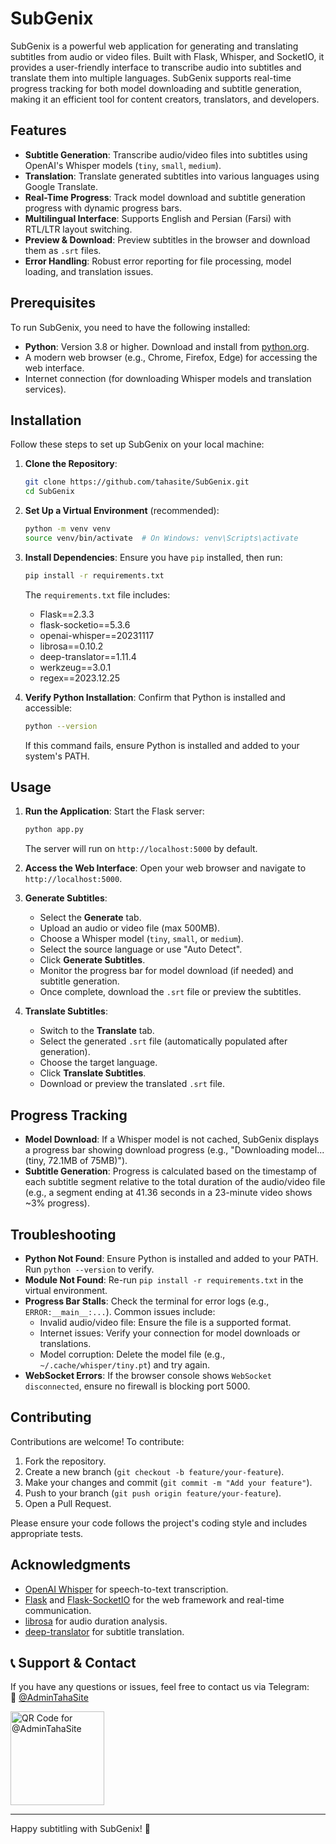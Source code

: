 # SubGenix

SubGenix is a powerful web application for generating and translating subtitles from audio or video files. Built with Flask, Whisper, and SocketIO, it provides a user-friendly interface to transcribe audio into subtitles and translate them into multiple languages. SubGenix supports real-time progress tracking for both model downloading and subtitle generation, making it an efficient tool for content creators, translators, and developers.

## Features

- **Subtitle Generation**: Transcribe audio/video files into subtitles using OpenAI's Whisper models (`tiny`, `small`, `medium`).
- **Translation**: Translate generated subtitles into various languages using Google Translate.
- **Real-Time Progress**: Track model download and subtitle generation progress with dynamic progress bars.
- **Multilingual Interface**: Supports English and Persian (Farsi) with RTL/LTR layout switching.
- **Preview & Download**: Preview subtitles in the browser and download them as `.srt` files.
- **Error Handling**: Robust error reporting for file processing, model loading, and translation issues.

## Prerequisites

To run SubGenix, you need to have the following installed:

- **Python**: Version 3.8 or higher. Download and install from [python.org](https://www.python.org/downloads/).
- A modern web browser (e.g., Chrome, Firefox, Edge) for accessing the web interface.
- Internet connection (for downloading Whisper models and translation services).

## Installation

Follow these steps to set up SubGenix on your local machine:

1. **Clone the Repository**:
   ```bash
   git clone https://github.com/tahasite/SubGenix.git
   cd SubGenix
   ```

2. **Set Up a Virtual Environment** (recommended):
   ```bash
   python -m venv venv
   source venv/bin/activate  # On Windows: venv\Scripts\activate
   ```

3. **Install Dependencies**:
   Ensure you have `pip` installed, then run:
   ```bash
   pip install -r requirements.txt
   ```
   The `requirements.txt` file includes:
   - Flask==2.3.3
   - flask-socketio==5.3.6
   - openai-whisper==20231117
   - librosa==0.10.2
   - deep-translator==1.11.4
   - werkzeug==3.0.1
   - regex==2023.12.25

4. **Verify Python Installation**:
   Confirm that Python is installed and accessible:
   ```bash
   python --version
   ```
   If this command fails, ensure Python is installed and added to your system's PATH.

## Usage

1. **Run the Application**:
   Start the Flask server:
   ```bash
   python app.py
   ```
   The server will run on `http://localhost:5000` by default.

2. **Access the Web Interface**:
   Open your web browser and navigate to `http://localhost:5000`.

3. **Generate Subtitles**:
   - Select the **Generate** tab.
   - Upload an audio or video file (max 500MB).
   - Choose a Whisper model (`tiny`, `small`, or `medium`).
   - Select the source language or use "Auto Detect".
   - Click **Generate Subtitles**.
   - Monitor the progress bar for model download (if needed) and subtitle generation.
   - Once complete, download the `.srt` file or preview the subtitles.

4. **Translate Subtitles**:
   - Switch to the **Translate** tab.
   - Select the generated `.srt` file (automatically populated after generation).
   - Choose the target language.
   - Click **Translate Subtitles**.
   - Download or preview the translated `.srt` file.

## Progress Tracking

- **Model Download**: If a Whisper model is not cached, SubGenix displays a progress bar showing download progress (e.g., "Downloading model... (tiny, 72.1MB of 75MB)").
- **Subtitle Generation**: Progress is calculated based on the timestamp of each subtitle segment relative to the total duration of the audio/video file (e.g., a segment ending at 41.36 seconds in a 23-minute video shows ~3% progress).

## Troubleshooting

- **Python Not Found**:
  Ensure Python is installed and added to your PATH. Run `python --version` to verify.
- **Module Not Found**:
  Re-run `pip install -r requirements.txt` in the virtual environment.
- **Progress Bar Stalls**:
  Check the terminal for error logs (e.g., `ERROR:__main__:...`). Common issues include:
  - Invalid audio/video file: Ensure the file is a supported format.
  - Internet issues: Verify your connection for model downloads or translations.
  - Model corruption: Delete the model file (e.g., `~/.cache/whisper/tiny.pt`) and try again.
- **WebSocket Errors**:
  If the browser console shows `WebSocket disconnected`, ensure no firewall is blocking port 5000.

## Contributing

Contributions are welcome! To contribute:

1. Fork the repository.
2. Create a new branch (`git checkout -b feature/your-feature`).
3. Make your changes and commit (`git commit -m "Add your feature"`).
4. Push to your branch (`git push origin feature/your-feature`).
5. Open a Pull Request.

Please ensure your code follows the project's coding style and includes appropriate tests.

## Acknowledgments

- [OpenAI Whisper](https://github.com/openai/whisper) for speech-to-text transcription.
- [Flask](https://flask.palletsprojects.com/) and [Flask-SocketIO](https://flask-socketio.readthedocs.io/) for the web framework and real-time communication.
- [librosa](https://librosa.org/) for audio duration analysis.
- [deep-translator](https://github.com/nidhaloff/deep-translator) for subtitle translation.

## 📞 Support & Contact

If you have any questions or issues, feel free to contact us via Telegram:  
📩 [@AdminTahaSite](https://t.me/AdminTahaSite)

<img src="https://s6.uupload.ir/files/image_2025-03-12_01-27-52_3a5r.png" alt="QR Code for @AdminTahaSite" width="150" height="150">

---

Happy subtitling with SubGenix! 🎥
